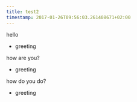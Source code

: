 ```yaml
---
title: test2
timestamp: 2017-01-26T09:56:03.261408671+02:00
---
```


hello
* greeting

how are you?
* greeting

how do you do?
* greeting

